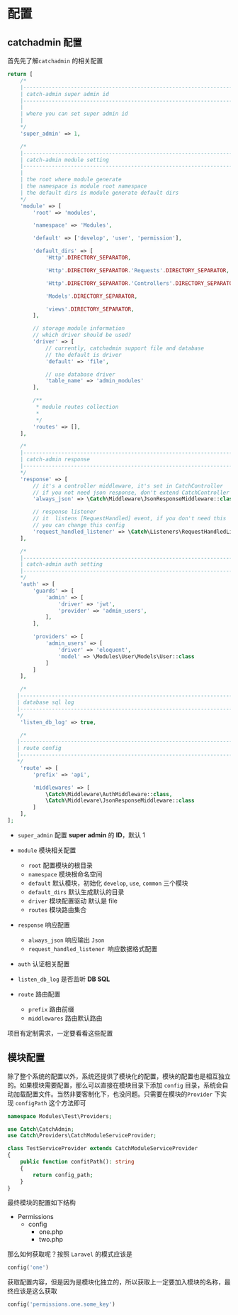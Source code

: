 # 配置

## catchadmin 配置

首先先了解`catchadmin` 的相关配置

```php title="config/catch.php"
return [
    /*
    |--------------------------------------------------------------------------
    | catch-admin super admin id
    |--------------------------------------------------------------------------
    |
    | where you can set super admin id
    |
    */
    'super_admin' => 1,

    /*
    |--------------------------------------------------------------------------
    | catch-admin module setting
    |--------------------------------------------------------------------------
    |
    | the root where module generate
    | the namespace is module root namespace
    | the default dirs is module generate default dirs
    */
    'module' => [
        'root' => 'modules',

        'namespace' => 'Modules',

        'default' => ['develop', 'user', 'permission'],

        'default_dirs' => [
            'Http'.DIRECTORY_SEPARATOR,

            'Http'.DIRECTORY_SEPARATOR.'Requests'.DIRECTORY_SEPARATOR,

            'Http'.DIRECTORY_SEPARATOR.'Controllers'.DIRECTORY_SEPARATOR,

            'Models'.DIRECTORY_SEPARATOR,

            'views'.DIRECTORY_SEPARATOR,
        ],

        // storage module information
        // which driver should be used?
        'driver' => [
            // currently, catchadmin support file and database
            // the default is driver
            'default' => 'file',

            // use database driver
            'table_name' => 'admin_modules'
        ],

        /**
         * module routes collection
         *
         */
        'routes' => [],
    ],

    /*
    |--------------------------------------------------------------------------
    | catch-admin response
    |--------------------------------------------------------------------------
    */
    'response' => [
        // it's a controller middleware, it's set in CatchController
        // if you not need json response, don't extend CatchController
        'always_json' => \Catch\Middleware\JsonResponseMiddleware::class,

        // response listener
        // it  listens [RequestHandled] event, if you don't need this
        // you can change this config
        'request_handled_listener' => \Catch\Listeners\RequestHandledListener::class
    ],

    /*
    |--------------------------------------------------------------------------
    | catch-admin auth setting
    |--------------------------------------------------------------------------
    */
    'auth' => [
        'guards' => [
            'admin' => [
                'driver' => 'jwt',
                'provider' => 'admin_users',
            ],
        ],

        'providers' => [
            'admin_users' => [
                'driver' => 'eloquent',
                'model' => \Modules\User\Models\User::class
            ]
        ]
    ],

    /*
   |--------------------------------------------------------------------------
   | database sql log
   |--------------------------------------------------------------------------
   */
    'listen_db_log' => true,

    /*
   |--------------------------------------------------------------------------
   | route config
   |--------------------------------------------------------------------------
   */
    'route' => [
        'prefix' => 'api',

        'middlewares' => [
            \Catch\Middleware\AuthMiddleware::class,
            \Catch\Middleware\JsonResponseMiddleware::class
        ]
    ],
];
```

- `super_admin` 配置 **super admin** 的 **ID**，默认 1

- `module` 模块相关配置

  - `root` 配置模块的根目录
  - `namespace` 模块根命名空间
  - `default` 默认模块，初始化 `develop`, `use`, `common` 三个模块
  - `default_dirs` 默认生成默认的目录
  - `driver` 模块配置驱动 默认是 file
  - `routes` 模块路由集合

- `response` 响应配置
  - `always_json` 响应输出 `Json`
  - `request_handled_listener `响应数据格式配置
- `auth` 认证相关配置

- `listen_db_log` 是否监听 **DB SQL**

- `route` 路由配置
  - `prefix` 路由前缀
  - `middlewares` 路由默认路由

项目有定制需求，一定要看看这些配置

## 模块配置

除了整个系统的配置以外，系统还提供了模块化的配置，模块的配置也是相互独立的。如果模块需要配置，那么可以直接在模块目录下添加 `config` 目录，系统会自动加载配置文件。当然非要客制化下，也没问题。只需要在模块的`Provider` 下实现 `configPath` 这个方法即可

```php title="modules/Test/Providers/TestServiceProvider"
namespace Modules\Test\Providers;

use Catch\CatchAdmin;
use Catch\Providers\CatchModuleServiceProvider;

class TestServiceProvider extends CatchModuleServiceProvider
{
    public function confitPath(): string
    {
        return config_path;
    }
}
```

最终模块的配置如下结构

- Permissions
  - config
    - one.php
    - two.php

那么如何获取呢？按照 `Laravel` 的模式应该是

```php
config('one')
```

获取配置内容，但是因为是模块化独立的，所以获取上一定要加入模块的名称，最终应该是这么获取

```php
config('permissions.one.some_key')
```
